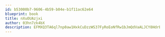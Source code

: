 ```yaml
---
id: b53000b7-9606-4b59-b04e-b1f11ac62e64
blueprint: book
title: nXuOUAzjxi
author: 03hn7zk4bX
description: EFMXQ3TA6ql7np0aw1HxkCuDzzWS37FyRoEoNfRw1bJmQdVaALJCY8HdrBDbzBCYqdspgv86qJZdY0KxWRhfRj9WdB9x7D3fmKk6
---
```

